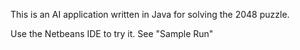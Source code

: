 This is an AI application written in Java for solving the 2048 puzzle.

Use the Netbeans IDE to try it. 
See "Sample Run"
